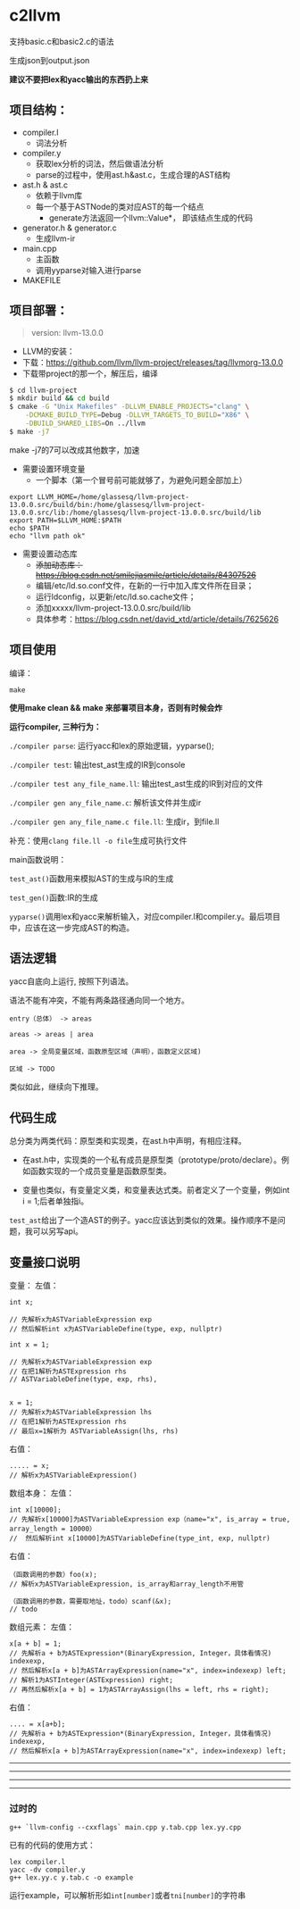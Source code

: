 # c2llvm

支持basic.c和basic2.c的语法

生成json到output.json

__建议不要把lex和yacc输出的东西扔上来__

## 项目结构：
- compiler.l
  - 词法分析
- compiler.y
  - 获取lex分析的词法，然后做语法分析
  - parse的过程中，使用ast.h&ast.c，生成合理的AST结构
- ast.h & ast.c
  - 依赖于llvm库
  - 每一个基于ASTNode的类对应AST的每一个结点
    - generate方法返回一个llvm::Value*， 即该结点生成的代码
- generator.h & generator.c
  - 生成llvm-ir
- main.cpp
  - 主函数
  - 调用yyparse对输入进行parse
- MAKEFILE

## 项目部署：
> version: llvm-13.0.0

- LLVM的安装：
- 下载：https://github.com/llvm/llvm-project/releases/tag/llvmorg-13.0.0
- 下载带project的那一个，解压后，编译
```sh
$ cd llvm-project
$ mkdir build && cd build
$ cmake -G "Unix Makefiles" -DLLVM_ENABLE_PROJECTS="clang" \
    -DCMAKE_BUILD_TYPE=Debug -DLLVM_TARGETS_TO_BUILD="X86" \
    -DBUILD_SHARED_LIBS=On ../llvm
$ make -j7
```
make -j7的7可以改成其他数字，加速
- 需要设置环境变量
  - 一个脚本（第一个冒号前可能就够了，为避免问题全部加上）
``` 
export LLVM_HOME=/home/glassesq/llvm-project-13.0.0.src/build/bin:/home/glassesq/llvm-project-13.0.0.src/lib:/home/glassesq/llvm-project-13.0.0.src/build/lib
export PATH=$LLVM_HOME:$PATH
echo $PATH
echo "llvm path ok"
```
- 需要设置动态库
  - ~~添加动态库： https://blog.csdn.net/smilejiasmile/article/details/84307526~~
  - 编辑/etc/ld.so.conf文件，在新的一行中加入库文件所在目录；
  - 运行ldconfig，以更新/etc/ld.so.cache文件；
  - 添加xxxxx/llvm-project-13.0.0.src/build/lib
  - 具体参考：https://blog.csdn.net/david_xtd/article/details/7625626



## 项目使用
编译：
```
make
```

__使用make clean && make 来部署项目本身，否则有时候会炸__

__运行compiler, 三种行为：__

`./compiler parse`: 运行yacc和lex的原始逻辑，yyparse();

`./compiler test`: 输出test_ast生成的IR到console

`./compiler test any_file_name.ll`: 输出test_ast生成的IR到对应的文件

`./compiler gen any_file_name.c`: 解析该文件并生成ir

`./compiler gen any_file_name.c file.ll`: 生成ir，到file.ll

补充：使用`clang file.ll -o file`生成可执行文件

main函数说明：

`test_ast()`函数用来模拟AST的生成与IR的生成

`test_gen()`函数:IR的生成

`yyparse()`调用lex和yacc来解析输入，对应compiler.l和compiler.y。最后项目中，应该在这一步完成AST的构造。

## 语法逻辑

yacc自底向上运行, 按照下列语法。

语法不能有冲突，不能有两条路径通向同一个地方。

```
entry（总体） -> areas

areas -> areas | area

area -> 全局变量区域，函数原型区域（声明），函数定义区域)

区域 -> TODO
```

类似如此，继续向下推理。


## 代码生成

总分类为两类代码：原型类和实现类，在ast.h中声明，有相应注释。

- 在ast.h中，实现类的一个私有成员是原型类（prototype/proto/declare）。例如函数实现的一个成员变量是函数原型类。

- 变量也类似，有变量定义类，和变量表达式类。前者定义了一个变量，例如int i = 1;后者单独指i。

`test_ast`给出了一个造AST的例子。yacc应该达到类似的效果。操作顺序不是问题，我可以另写api。

## 变量接口说明

变量：
左值：
```
int x;

// 先解析x为ASTVariableExpression exp
// 然后解析int x为ASTVariableDefine(type, exp, nullptr)

int x = 1;                       

// 先解析x为ASTVariableExpression exp
// 在把1解析为ASTExpression rhs
// ASTVariableDefine(type, exp, rhs), 


x = 1;                       
// 先解析x为ASTVariableExpression lhs
// 在把1解析为ASTExpression rhs
// 最后x=1解析为 ASTVariableAssign(lhs, rhs)
```
右值：
```
..... = x;                       
// 解析x为ASTVariableExpression()
```

数组本身：
左值：
```
int x[10000];    
// 先解析x[10000]为ASTVariableExpression exp（name="x", is_array = true, array_length = 10000）
//  然后解析int x[10000]为ASTVariableDefine(type_int, exp, nullptr)
 ```

右值：
```
（函数调用的参数）foo(x);
// 解析x为ASTVariableExpression, is_array和array_length不用管

（函数调用的参数，需要取地址，todo）scanf(&x); 
// todo
```

数组元素：
左值：
```
x[a + b] = 1; 
// 先解析a + b为ASTExpression*(BinaryExpression, Integer，具体看情况) indexexp,
// 然后解析x[a + b]为ASTArrayExpression(name="x", index=indexexp) left;
// 解析1为ASTInteger(ASTExpression) right;
// 再然后解析x[a + b] = 1为ASTArrayAssign(lhs = left, rhs = right); 
```

右值：
```
.... = x[a+b];
// 先解析a + b为ASTExpression*(BinaryExpression, Integer，具体看情况) indexexp,
// 然后解析x[a + b]为ASTArrayExpression(name="x", index=indexexp) left;
```

---
---
---
---
###  过时的

```
g++ `llvm-config --cxxflags` main.cpp y.tab.cpp lex.yy.cpp
```

已有的代码的使用方式：
```
lex compiler.l
yacc -dv compiler.y
g++ lex.yy.c y.tab.c -o example
```
运行example，可以解析形如`int[number]`或者`tni[number]`的字符串

